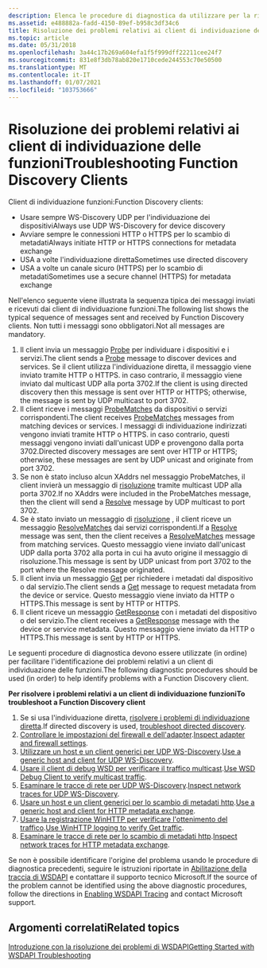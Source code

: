 ```yaml
---
description: Elenca le procedure di diagnostica da utilizzare per la risoluzione dei problemi relativi ai client di individuazione funzioni.
ms.assetid: e488882a-fadd-4150-89ef-b958c3df34c6
title: Risoluzione dei problemi relativi ai client di individuazione delle funzioni
ms.topic: article
ms.date: 05/31/2018
ms.openlocfilehash: 3a44c17b269a604efa1f5f999dff22211cee24f7
ms.sourcegitcommit: 831e8f3db78ab820e1710cede244553c70e50500
ms.translationtype: MT
ms.contentlocale: it-IT
ms.lasthandoff: 01/07/2021
ms.locfileid: "103753666"
---
```

# <a name="troubleshooting-function-discovery-clients"></a><span data-ttu-id="415cc-103">Risoluzione dei problemi relativi ai client di individuazione delle funzioni</span><span class="sxs-lookup"><span data-stu-id="415cc-103">Troubleshooting Function Discovery Clients</span></span>

<span data-ttu-id="415cc-104">Client di individuazione funzioni:</span><span class="sxs-lookup"><span data-stu-id="415cc-104">Function Discovery clients:</span></span>

-   <span data-ttu-id="415cc-105">Usare sempre WS-Discovery UDP per l'individuazione dei dispositivi</span><span class="sxs-lookup"><span data-stu-id="415cc-105">Always use UDP WS-Discovery for device discovery</span></span>
-   <span data-ttu-id="415cc-106">Avviare sempre le connessioni HTTP o HTTPS per lo scambio di metadati</span><span class="sxs-lookup"><span data-stu-id="415cc-106">Always initiate HTTP or HTTPS connections for metadata exchange</span></span>
-   <span data-ttu-id="415cc-107">USA a volte l'individuazione diretta</span><span class="sxs-lookup"><span data-stu-id="415cc-107">Sometimes use directed discovery</span></span>
-   <span data-ttu-id="415cc-108">USA a volte un canale sicuro (HTTPS) per lo scambio di metadati</span><span class="sxs-lookup"><span data-stu-id="415cc-108">Sometimes use a secure channel (HTTPS) for metadata exchange</span></span>

<span data-ttu-id="415cc-109">Nell'elenco seguente viene illustrata la sequenza tipica dei messaggi inviati e ricevuti dai client di individuazione funzioni.</span><span class="sxs-lookup"><span data-stu-id="415cc-109">The following list shows the typical sequence of messages sent and received by Function Discovery clients.</span></span> <span data-ttu-id="415cc-110">Non tutti i messaggi sono obbligatori.</span><span class="sxs-lookup"><span data-stu-id="415cc-110">Not all messages are mandatory.</span></span>

1.  <span data-ttu-id="415cc-111">Il client invia un messaggio [Probe](probe-message.md) per individuare i dispositivi e i servizi.</span><span class="sxs-lookup"><span data-stu-id="415cc-111">The client sends a [Probe](probe-message.md) message to discover devices and services.</span></span> <span data-ttu-id="415cc-112">Se il client utilizza l'individuazione diretta, il messaggio viene inviato tramite HTTP o HTTPS. in caso contrario, il messaggio viene inviato dal multicast UDP alla porta 3702.</span><span class="sxs-lookup"><span data-stu-id="415cc-112">If the client is using directed discovery then this message is sent over HTTP or HTTPS; otherwise, the message is sent by UDP multicast to port 3702.</span></span>
2.  <span data-ttu-id="415cc-113">Il client riceve i messaggi [ProbeMatches](probematches-message.md) da dispositivi o servizi corrispondenti.</span><span class="sxs-lookup"><span data-stu-id="415cc-113">The client receives [ProbeMatches](probematches-message.md) messages from matching devices or services.</span></span> <span data-ttu-id="415cc-114">I messaggi di individuazione indirizzati vengono inviati tramite HTTP o HTTPS. in caso contrario, questi messaggi vengono inviati dall'unicast UDP e provengono dalla porta 3702.</span><span class="sxs-lookup"><span data-stu-id="415cc-114">Directed discovery messages are sent over HTTP or HTTPS; otherwise, these messages are sent by UDP unicast and originate from port 3702.</span></span>
3.  <span data-ttu-id="415cc-115">Se non è stato incluso alcun XAddrs nel messaggio ProbeMatches, il client invierà un messaggio di [risoluzione](resolve-message.md) tramite multicast UDP alla porta 3702.</span><span class="sxs-lookup"><span data-stu-id="415cc-115">If no XAddrs were included in the ProbeMatches message, then the client will send a [Resolve](resolve-message.md) message by UDP multicast to port 3702.</span></span>
4.  <span data-ttu-id="415cc-116">Se è stato inviato un messaggio di [risoluzione](resolve-message.md) , il client riceve un messaggio [ResolveMatches](resolvematches-message.md) dai servizi corrispondenti.</span><span class="sxs-lookup"><span data-stu-id="415cc-116">If a [Resolve](resolve-message.md) message was sent, then the client receives a [ResolveMatches](resolvematches-message.md) message from matching services.</span></span> <span data-ttu-id="415cc-117">Questo messaggio viene inviato dall'unicast UDP dalla porta 3702 alla porta in cui ha avuto origine il messaggio di risoluzione.</span><span class="sxs-lookup"><span data-stu-id="415cc-117">This message is sent by UDP unicast from port 3702 to the port where the Resolve message originated.</span></span>
5.  <span data-ttu-id="415cc-118">Il client invia un messaggio [Get](get--metadata-exchange--http-request-and-message.md) per richiedere i metadati dal dispositivo o dal servizio.</span><span class="sxs-lookup"><span data-stu-id="415cc-118">The client sends a [Get](get--metadata-exchange--http-request-and-message.md) message to request metadata from the device or service.</span></span> <span data-ttu-id="415cc-119">Questo messaggio viene inviato da HTTP o HTTPS.</span><span class="sxs-lookup"><span data-stu-id="415cc-119">This message is sent by HTTP or HTTPS.</span></span>
6.  <span data-ttu-id="415cc-120">Il client riceve un messaggio [GetResponse](getresponse--metadata-exchange--message.md) con i metadati del dispositivo o del servizio.</span><span class="sxs-lookup"><span data-stu-id="415cc-120">The client receives a [GetResponse](getresponse--metadata-exchange--message.md) message with the device or service metadata.</span></span> <span data-ttu-id="415cc-121">Questo messaggio viene inviato da HTTP o HTTPS.</span><span class="sxs-lookup"><span data-stu-id="415cc-121">This message is sent by HTTP or HTTPS.</span></span>

<span data-ttu-id="415cc-122">Le seguenti procedure di diagnostica devono essere utilizzate (in ordine) per facilitare l'identificazione dei problemi relativi a un client di individuazione delle funzioni.</span><span class="sxs-lookup"><span data-stu-id="415cc-122">The following diagnostic procedures should be used (in order) to help identify problems with a Function Discovery client.</span></span>

<span data-ttu-id="415cc-123">**Per risolvere i problemi relativi a un client di individuazione funzioni**</span><span class="sxs-lookup"><span data-stu-id="415cc-123">**To troubleshoot a Function Discovery client**</span></span>

1.  <span data-ttu-id="415cc-124">Se si usa l'individuazione diretta, [risolvere i problemi di individuazione diretta](troubleshooting-applications-using-directed-discovery.md).</span><span class="sxs-lookup"><span data-stu-id="415cc-124">If directed discovery is used, [troubleshoot directed discovery](troubleshooting-applications-using-directed-discovery.md).</span></span>
2.  <span data-ttu-id="415cc-125">[Controllare le impostazioni del firewall e dell'adapter](inspecting-adapter-and-firewall-settings.md).</span><span class="sxs-lookup"><span data-stu-id="415cc-125">[Inspect adapter and firewall settings](inspecting-adapter-and-firewall-settings.md).</span></span>
3.  <span data-ttu-id="415cc-126">[Utilizzare un host e un client generici per UDP WS-Discovery](using-a-generic-host-and-client-for-udp-ws-discovery.md).</span><span class="sxs-lookup"><span data-stu-id="415cc-126">[Use a generic host and client for UDP WS-Discovery](using-a-generic-host-and-client-for-udp-ws-discovery.md).</span></span>
4.  <span data-ttu-id="415cc-127">[Usare il client di debug WSD per verificare il traffico multicast](using-wsddebug-client-to-verify-multicast-traffic.md).</span><span class="sxs-lookup"><span data-stu-id="415cc-127">[Use WSD Debug Client to verify multicast traffic](using-wsddebug-client-to-verify-multicast-traffic.md).</span></span>
5.  <span data-ttu-id="415cc-128">[Esaminare le tracce di rete per UDP WS-Discovery](inspecting-network-traces-for-udp-ws-discovery.md).</span><span class="sxs-lookup"><span data-stu-id="415cc-128">[Inspect network traces for UDP WS-Discovery](inspecting-network-traces-for-udp-ws-discovery.md).</span></span>
6.  <span data-ttu-id="415cc-129">[Usare un host e un client generici per lo scambio di metadati http](using-a-generic-host-and-client-for-http-metadata-exchange.md).</span><span class="sxs-lookup"><span data-stu-id="415cc-129">[Use a generic host and client for HTTP metadata exchange](using-a-generic-host-and-client-for-http-metadata-exchange.md).</span></span>
7.  <span data-ttu-id="415cc-130">[Usare la registrazione WinHTTP per verificare l'ottenimento del traffico](using-winhttp-logging-to-verify-get-traffic.md).</span><span class="sxs-lookup"><span data-stu-id="415cc-130">[Use WinHTTP logging to verify Get traffic](using-winhttp-logging-to-verify-get-traffic.md).</span></span>
8.  <span data-ttu-id="415cc-131">[Esaminare le tracce di rete per lo scambio di metadati http](inspecting-network-traces-for-http-metadata-exchange.md).</span><span class="sxs-lookup"><span data-stu-id="415cc-131">[Inspect network traces for HTTP metadata exchange](inspecting-network-traces-for-http-metadata-exchange.md).</span></span>

<span data-ttu-id="415cc-132">Se non è possibile identificare l'origine del problema usando le procedure di diagnostica precedenti, seguire le istruzioni riportate in [Abilitazione della traccia di WSDAPI](enabling-wsdapi-tracing.md) e contattare il supporto tecnico Microsoft.</span><span class="sxs-lookup"><span data-stu-id="415cc-132">If the source of the problem cannot be identified using the above diagnostic procedures, follow the directions in [Enabling WSDAPI Tracing](enabling-wsdapi-tracing.md) and contact Microsoft support.</span></span>

## <a name="related-topics"></a><span data-ttu-id="415cc-133">Argomenti correlati</span><span class="sxs-lookup"><span data-stu-id="415cc-133">Related topics</span></span>

<dl> <dt>

[<span data-ttu-id="415cc-134">Introduzione con la risoluzione dei problemi di WSDAPI</span><span class="sxs-lookup"><span data-stu-id="415cc-134">Getting Started with WSDAPI Troubleshooting</span></span>](getting-started-with-wsdapi-troubleshooting.md)
</dt> </dl>

 

 



